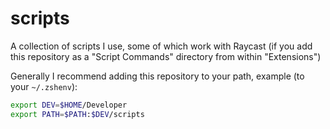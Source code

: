# scripts

A collection of scripts I use, some of which work with Raycast (if you add this repository as a "Script Commands" directory from within "Extensions")

Generally I recommend adding this repository to your path, example (to your `~/.zshenv`):
```bash
export DEV=$HOME/Developer
export PATH=$PATH:$DEV/scripts
```
